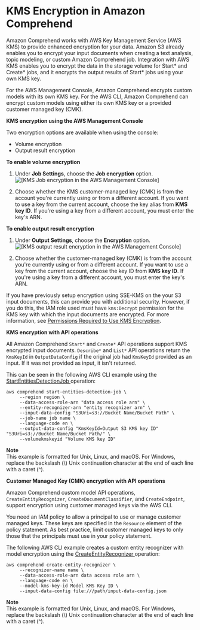 # KMS Encryption in Amazon Comprehend<a name="kms-in-comprehend"></a>

Amazon Comprehend works with AWS Key Management Service \(AWS KMS\) to provide enhanced encryption for your data\. Amazon S3 already enables you to encrypt your input documents when creating a text analysis, topic modeling, or custom Amazon Comprehend job\. Integration with AWS KMS enables you to encrypt the data in the storage volume for Start\* and Create\* jobs, and it encrypts the output results of Start\* jobs using your own KMS key\.

For the AWS Management Console, Amazon Comprehend encrypts custom models with its own KMS key\. For the AWS CLI, Amazon Comprehend can encrypt custom models using either its own KMS key or a provided customer managed key \(CMK\)\.

**KMS encryption using the AWS Management Console** 

Two encryption options are available when using the console:
+ Volume encryption
+ Output result encryption

**To enable volume encryption**

1.  Under **Job Settings**, choose the **Job encryption** option\.   
![\[KMS Job encryption in the AWS Management Console\]](http://docs.aws.amazon.com/comprehend/latest/dg/images/kms-1.png)

1. Choose whether the KMS customer\-managed key \(CMK\) is from the account you're currently using or from a different account\. If you want to use a key from the current account, choose the key alias from **KMS key ID**\. If you're using a key from a different account, you must enter the key's ARN\.

**To enable output result encryption**

1.  Under **Output Settings**, choose the **Encryption** option\.   
![\[KMS output result encryption in the AWS Management Console\]](http://docs.aws.amazon.com/comprehend/latest/dg/images/kms-2.png)

1. Choose whether the customer\-managed key \(CMK\) is from the account you're currently using or from a different account\. If you want to use a key from the current account, choose the key ID from **KMS key ID**\. If you're using a key from a different account, you must enter the key's ARN\.

If you have previously setup encryption using SSE\-KMS on the your S3 input documents, this can provide you with additional security\. However, if you do this, the IAM role used must have `kms:Decrypt` permission for the KMS key with which the input documents are encrypted\. For more information, see [Permissions Required to Use KMS Encryption](access-control-managing-permissions.md#auth-kms-permissions)\.

**KMS encryption with API operations** 

All Amazon Comprehend `Start*` and `Create*` API operations support KMS encrypted input documents\. `Describe*` and `List*` API operations return the `KmsKeyId` in `OutputDataConfig` if the original job had `KmsKeyId` provided as an input\. If it was not provided as input, it isn't returned\. 

This can be seen in the following AWS CLI example using the [ StartEntitiesDetectionJob ](API_StartEntitiesDetectionJob.md) operation:

 

```
aws comprehend start-entities-detection-job \
     --region region \
     --data-access-role-arn "data access role arn" \    
     --entity-recognizer-arn "entity recognizer arn" \
     --input-data-config "S3Uri=s3://Bucket Name/Bucket Path" \    
     --job-name job name \
     --language-code en \
     --output-data-config "KmsKeyId=Output S3 KMS key ID" "S3Uri=s3://Bucket Name/Bucket Path/" \
     --volumekmskeyid "Volume KMS key ID"
```

**Note**  
This example is formatted for Unix, Linux, and macOS\. For Windows, replace the backslash \(\\\) Unix continuation character at the end of each line with a caret \(^\)\.

**Customer Managed Key \(CMK\) encryption with API operations** 

Amazon Comprehend custom model API operations, `CreateEntityRecognizer`, `CreateDocumentClassifier`, and `CreateEndpoint`, support encryption using customer managed keys via the AWS CLI\.

You need an IAM policy to allow a principal to use or manage customer managed keys\. These keys are specified in the `Resource` element of the policy statement\. As best practice, limit customer managed keys to only those that the principals must use in your policy statement\.

The following AWS CLI example creates a custom entity recognizer with model encryption using the [ CreateEntityRecognizer ](API_CreateEntityRecognizer.md) operation:



```
aws comprehend create-entity-recognizer \
     --recognizer-name name \
     --data-access-role-arn data access role arn \    
     --language-code en \
     --model-kms-key-id Model KMS Key ID \ 
     --input-data-config file:///path/input-data-config.json
```

**Note**  
This example is formatted for Unix, Linux, and macOS\. For Windows, replace the backslash \(\\\) Unix continuation character at the end of each line with a caret \(^\)\.